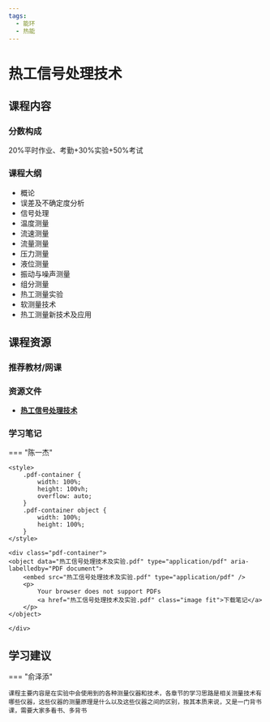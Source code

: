 ```yaml
---
tags:
  - 能环
  - 热能
---
```


# 热工信号处理技术

## 课程内容

### 分数构成

20%平时作业、考勤+30%实验+50%考试

### 课程大纲

- 概论
- 误差及不确定度分析
- 信号处理
- 温度测量
- 流速测量
- 流量测量
- 压力测量
- 液位测量
- 振动与噪声测量
- 组分测量
- 热工测量实验
- 软测量技术
- 热工测量新技术及应用

## 课程资源

### 推荐教材/网课

### 资源文件

- [**热工信号处理技术**](https://pan.baidu.com/s/1GT6Hz2KO7nXOR8mSe3xjag?pwd=1kak)

### 学习笔记

=== "陈一杰"

    <style>
        .pdf-container {
            width: 100%;
            height: 100vh;
            overflow: auto;
        }
        .pdf-container object {
            width: 100%;
            height: 100%;
        }
    </style>

    <div class="pdf-container">
    <object data="热工信号处理技术及实验.pdf" type="application/pdf" aria-labelledby="PDF document">
        <embed src="热工信号处理技术及实验.pdf" type="application/pdf" />
        <p>
            Your browser does not support PDFs
            <a href="热工信号处理技术及实验.pdf" class="image fit">下载笔记</a>
        </p>
    </object>

    </div>

## 学习建议

=== "俞泽添"

    课程主要内容是在实验中会使用到的各种测量仪器和技术，各章节的学习思路是相关测量技术有哪些仪器，这些仪器的测量原理是什么以及这些仪器之间的区别，按其本质来说，又是一门背书课，需要大家多看书、多背书








